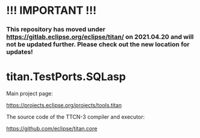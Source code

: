# !!! IMPORTANT !!!
### This repository has moved under https://gitlab.eclipse.org/eclipse/titan/ on 2021.04.20 and will not be updated further. Please check out the new location for updates!

# 

# titan.TestPorts.SQLasp

Main project page:

https://projects.eclipse.org/projects/tools.titan

The source code of the TTCN-3 compiler and executor:

https://github.com/eclipse/titan.core
